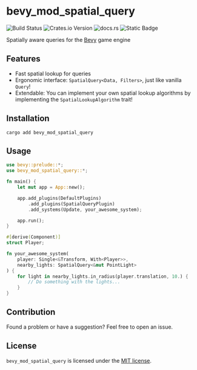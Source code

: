 # bevy_mod_spatial_query

![Build Status](https://github.com/feilkin/bevy_mod_spatial_query/workflows/Rust/badge.svg)
![Crates.io Version](https://img.shields.io/crates/v/bevy_mod_spatial_query)
![docs.rs](https://img.shields.io/docsrs/bevy_mod_spatial_query)
![Static Badge](https://img.shields.io/badge/License-MIT-blue)

Spatially aware queries for the [Bevy](http://bevyengine.org/) game engine

## Features

- Fast spatial lookup for queries
- Ergonomic interface: `SpatialQuery<Data, Filters>`, just like vanilla `Query`!
- Extendable: You can implement your own spatial lookup algorithms by implementing the `SpatialLookupAlgorithm` trait!

## Installation

`cargo add bevy_mod_spatial_query`

## Usage

````rust
use bevy::prelude::*;
use bevy_mod_spatial_query::*;

fn main() {
    let mut app = App::new();

    app.add_plugins(DefaultPlugins)
        .add_plugins(SpatialQueryPlugin)
        .add_systems(Update, your_awesome_system);

    app.run();
}

#[derive(Component)]
struct Player;

fn your_awesome_system(
    player: Single<&Transform, With<Player>>,
    nearby_lights: SpatialQuery<&mut PointLight>
) {
    for light in nearby_lights.in_radius(player.translation, 10.) {
        // Do something with the lights...
    }
}
````

## Contribution

Found a problem or have a suggestion? Feel free to open an issue.

## License

`bevy_mod_spatial_query` is licensed under the [MIT license](LICENSE).